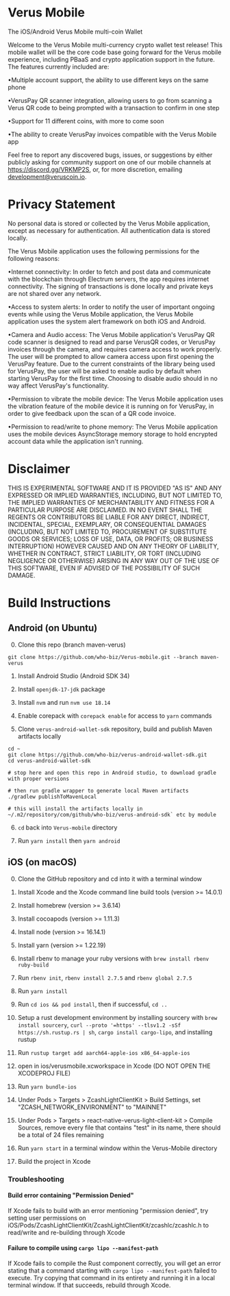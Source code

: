 # Verus Mobile 
The iOS/Android Verus Mobile multi-coin Wallet

Welcome to the Verus Mobile multi-currency crypto wallet test release! This mobile wallet will be the core code base going forward for the Verus mobile experience, including PBaaS and crypto application support in the future. The features currently included are: 

•Multiple account support, the ability to use different keys on the same phone

•VerusPay QR scanner integration, allowing users to go from scanning a Verus QR code to being prompted with a transaction to confirm in one step

•Support for 11 different coins, with more to come soon

•The ability to create VerusPay invoices compatible with the Verus Mobile app

Feel free to report any discovered bugs, issues, or suggestions by either publicly asking for community support on one of our mobile channels at https://discord.gg/VRKMP2S, or, for more discretion, emailing development@veruscoin.io.

# Privacy Statement
No personal data is stored or collected by the Verus Mobile application, except as necessary for authentication. All authentication data is stored locally.

The Verus Mobile application uses the following permissions for the following reasons:

•Internet connectivity: In order to fetch and post data and communicate with the blockchain through Electrum servers, the app requires internet connectivity. The signing of transactions is done locally and private keys are not shared over any network.

•Access to system alerts: In order to notify the user of important ongoing events while using the Verus Mobile application, the Verus Mobile application uses the system alert framework on both iOS and Android.

•Camera and Audio access: The Verus Mobile application's VerusPay QR code scanner is designed to read and parse VerusQR codes, or VerusPay invoices through the camera, and requires camera access to work properly. The user will be prompted to allow camera access upon first opening the VerusPay feature. Due to the current constraints of the library being used for VerusPay, the user will be asked to enable audio by default when starting VerusPay for the first time. Choosing to disable audio should in no way affect VerusPay's functionality. 

•Permission to vibrate the mobile device: The Verus Mobile application uses the vibration feature of the mobile device it is running on for VerusPay, in order to give feedback upon the scan of a QR code invoice.

•Permission to read/write to phone memory: The Verus Mobile application uses the mobile devices AsyncStorage memory storage to hold encrypted account data while the application isn't running.

# Disclaimer

THIS IS EXPERIMENTAL SOFTWARE AND IT IS PROVIDED "AS IS" AND ANY EXPRESSED OR IMPLIED WARRANTIES, INCLUDING, BUT NOT LIMITED TO, THE IMPLIED WARRANTIES OF MERCHANTABILITY AND FITNESS FOR A PARTICULAR PURPOSE ARE DISCLAIMED. IN NO EVENT SHALL THE REGENTS OR CONTRIBUTORS BE LIABLE FOR ANY DIRECT, INDIRECT, INCIDENTAL, SPECIAL, EXEMPLARY, OR CONSEQUENTIAL DAMAGES (INCLUDING, BUT NOT LIMITED TO, PROCUREMENT OF SUBSTITUTE GOODS OR SERVICES; LOSS OF USE, DATA, OR PROFITS; OR BUSINESS INTERRUPTION) HOWEVER CAUSED AND ON ANY THEORY OF LIABILITY, WHETHER IN CONTRACT, STRICT LIABILITY, OR TORT (INCLUDING NEGLIGENCE OR OTHERWISE) ARISING IN ANY WAY OUT OF THE USE OF THIS SOFTWARE, EVEN IF ADVISED OF THE POSSIBILITY OF SUCH DAMAGE.

# Build Instructions

## Android (on Ubuntu)

0. Clone this repo (branch maven-verus)

```
git clone https://github.com/who-biz/Verus-mobile.git --branch maven-verus
```

1. Install Android Studio (Android SDK 34)

2. Install `openjdk-17-jdk` package

3. Install `nvm` and run `nvm use 18.14`

4. Enable corepack with `corepack enable` for access to `yarn` commands

5. Clone `verus-android-wallet-sdk` repository, build and publish Maven artifacts locally

```
cd ~
git clone https://github.com/who-biz/verus-android-wallet-sdk.git
cd verus-android-wallet-sdk

# stop here and open this repo in Android studio, to download gradle with proper versions

# then run gradle wrapper to generate local Maven artifacts
./gradlew publishToMavenLocal

# this will install the artifacts locally in ~/.m2/repository/com/github/who-biz/verus-android-sdk` etc by module
```

6. `cd` back into `Verus-mobile` directory


7. Run `yarn install` then `yarn android`

## iOS (on macOS)

0. Clone the GitHub repository and cd into it with a terminal window

1. Install Xcode and the Xcode command line build tools (version >= 14.0.1)

2. Install homebrew (version >= 3.6.14)

3. Install cocoapods (version >= 1.11.3)

4. Install node (version >= 16.14.1)

5. Install yarn (version >= 1.22.19)

6. Install rbenv to manage your ruby versions with `brew install rbenv ruby-build`

7. Run `rbenv init`, `rbenv install 2.7.5` and `rbenv global 2.7.5`

8. Run `yarn install`

9. Run `cd ios && pod install`, then if successful, `cd ..`

10. Setup a rust development environment by installing sourcery with `brew install sourcery`, `curl --proto '=https' --tlsv1.2 -sSf https://sh.rustup.rs | sh`, `cargo install cargo-lipo`, and installing rustup

11. Run `rustup target add aarch64-apple-ios x86_64-apple-ios`

12. open in ios/verusmobile.xcworkspace in Xcode (DO NOT OPEN THE XCODEPROJ FILE)

13. Run `yarn bundle-ios`

14. Under Pods > Targets > ZcashLightClientKit > Build Settings, set "ZCASH_NETWORK_ENVIRONMENT" to "MAINNET"

15. Under Pods > Targets > react-native-verus-light-client-kit > Compile Sources, remove every file that contains "test" in its name, there should be a total of 24 files remaining

16. Run `yarn start` in a terminal window within the Verus-Mobile directory

17. Build the project in Xcode

### Troubleshooting

#### Build error containing "Permission Denied"

If Xcode fails to build with an error mentioning "permission denied", try setting user permissions on iOS/Pods/ZcashLightClientKit/ZcashLightClientKit/zcashlc/zcashlc.h to read/write and re-building through Xcode

#### Failure to compile using `cargo lipo --manifest-path`

If Xcode fails to compile the Rust component correctly, you will get an error stating that a command starting with `cargo lipo --manifest-path` failed to execute. Try copying that command in its entirety and running it in a local terminal window. If that succeeds, rebuild through Xcode.
